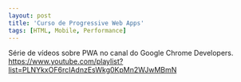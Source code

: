 ```yaml
---
layout: post
title: 'Curso de Progressive Web Apps'
tags: [HTML, Mobile, Performance]
---
```


Série de vídeos sobre PWA no canal do Google Chrome Developers.<br>
<https://www.youtube.com/playlist?list=PLNYkxOF6rcIAdnzEsWkg0KpMn2WJwMBmN>
